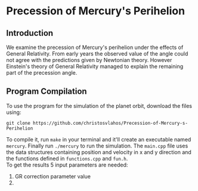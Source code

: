 # Precession of Mercury's Perihelion

## Introduction
We examine the precession of Mercury's perihelion under the effects of General Relativity. From early years the observed value of the angle could not agree with the predictions given by Newtonian theory. However Einstein's theory of General Relativity managed to explain the remaining part of the precession angle.

## Program Compilation
To use the program for the simulation of the planet orbit, download the files using:
```
git clone https://github.com/christosvlahos/Precession-of-Mercury-s-Perihelion
```
To compile it, run ```make``` in your terminal and it'll create an executable named ```mercury```.
Finally run ```./mercury``` to run the simulation. The ```main.cpp``` file uses the data structures containing position and velocity in x and y direction and the functions defined in ```functions.cpp``` and ```fun.h```.
<br />
To get the results 5 input parameters are needed:
1. GR correction parameter value
2.
